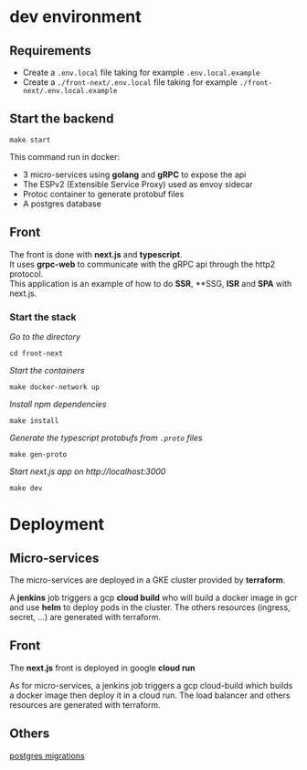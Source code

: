 
# dev environment

## Requirements
- Create a `.env.local` file taking for example `.env.local.example`  
- Create a `./front-next/.env.local` file taking for example `./front-next/.env.local.example`

## Start the backend
```shell
make start
```
This command run in docker:
- 3 micro-services using **golang** and **gRPC** to expose the api
- The ESPv2 (Extensible Service Proxy) used as envoy sidecar
- Protoc container to generate protobuf files
- A postgres database

## Front
The front is done with **next.js** and **typescript**.  
It uses **grpc-web** to communicate with the gRPC api through the http2 protocol.  
This application is an example of how to do **SSR**, **SSG, **ISR** and **SPA** with next.js.

### Start the stack
_Go to the directory_
```shell
cd front-next
```
_Start the containers_
```shell
make docker-network up
```
_Install npm dependencies_
```shell
make install
```
_Generate the typescript protobufs from `.proto` files_
```shell
make gen-proto
```
_Start next.js app on http://localhost:3000_
```shell
make dev
```

# Deployment

## Micro-services
The micro-services are deployed in a GKE cluster provided by **terraform**.

A **jenkins** job triggers a gcp **cloud build** who will build a docker image in gcr and use **helm** to deploy pods in the cluster. 
The others resources (ingress, secret, ...) are generated with terraform.

## Front
The **next.js** front is deployed in google **cloud run**

As for micro-services, a jenkins job triggers a gcp cloud-build which builds a docker image then deploy it in a cloud run.
The load balancer and others resources are generated with terraform.


## Others

[postgres migrations](./doc/migration.md)
